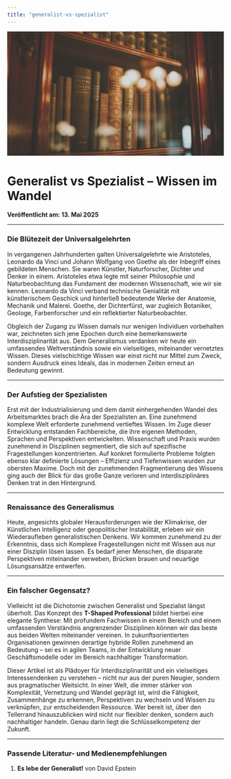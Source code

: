 ```yaml
---
title: "generalist-vs-spezialist"
---
```


![Blogbild](/assets/cover-images/Artikel-22.jpg)

# Generalist vs Spezialist – Wissen im Wandel

**Veröffentlicht am: 13. Mai 2025**

---

### Die Blütezeit der Universalgelehrten

In vergangenen Jahrhunderten galten Universalgelehrte wie Aristoteles, Leonardo da Vinci und Johann Wolfgang von Goethe als der Inbegriff eines gebildeten Menschen. Sie waren Künstler, Naturforscher, Dichter und Denker in einem. Aristoteles etwa legte mit seiner Philosophie und Naturbeobachtung das Fundament der modernen Wissenschaft, wie wir sie kennen. Leonardo da Vinci verband technische Genialität mit künstlerischem Geschick und hinterließ bedeutende Werke der Anatomie, Mechanik und Malerei. Goethe, der Dichterfürst, war zugleich Botaniker, Geologe, Farbenforscher und ein reflektierter Naturbeobachter.  

Obgleich der Zugang zu Wissen damals nur wenigen Individuen vorbehalten war, zeichneten sich jene Epochen durch eine bemerkenswerte Interdisziplinarität aus. Dem Generalismus verdanken wir heute ein umfassendes Weltverständnis sowie ein vielseitiges, miteinander vernetztes Wissen. Dieses vielschichtige Wissen war einst nicht nur Mittel zum Zweck, sondern Ausdruck eines Ideals, das in modernen Zeiten erneut an Bedeutung gewinnt.

---

### Der Aufstieg der Spezialisten

Erst mit der Industrialisierung und dem damit einhergehenden Wandel des Arbeitsmarktes brach die Ära der Spezialisten an. Eine zunehmend komplexe Welt erforderte zunehmend vertieftes Wissen. Im Zuge dieser Entwicklung entstanden Fachbereiche, die ihre eigenen Methoden, Sprachen und Perspektiven entwickelten. Wissenschaft und Praxis wurden zunehmend in Disziplinen segmentiert, die sich auf spezifische Fragestellungen konzentrierten. Auf konkret formulierte Probleme folgten ebenso klar definierte Lösungen – Effizienz und Tiefenwissen wurden zur obersten Maxime. Doch mit der zunehmenden Fragmentierung des Wissens ging auch der Blick für das große Ganze verloren und interdisziplinäres Denken trat in den Hintergrund.

---

### Renaissance des Generalismus

Heute, angesichts globaler Herausforderungen wie der Klimakrise, der Künstlichen Intelligenz oder geopolitischer Instabilität, erleben wir ein Wiederaufleben generalistischen Denkens. Wir kommen zunehmend zu der Erkenntnis, dass sich Komplexe Fragestellungen nicht mit Wissen aus nur einer Disziplin lösen lassen. Es bedarf jener Menschen, die disparate Perspektiven miteinander verweben, Brücken brauen und neuartige Lösungsansätze entwerfen.

---

### Ein falscher Gegensatz?

Vielleicht ist die Dichotomie zwischen Generalist und Spezialist längst überholt. Das Konzept des **T-Shaped Professional** bildet hierbei eine elegante Synthese: Mit profundem Fachwissen in einem Bereich und einem umfassenden Verständnis angrenzender Disziplinen können wir das beste aus beiden Welten miteinander vereinen. In zukunftsorientierten Organisationen gewinnen derartige hybride Rollen zunehmend an Bedeutung – sei es in agilen Teams, in der Entwicklung neuer Geschäftsmodelle oder im Bereich nachhaltiger Transformation.

Dieser Artikel ist als Plädoyer für Interdisziplinarität und ein vielseitiges Interessendenken zu verstehen – nicht nur aus der puren Neugier, sondern aus pragmatischer Weitsicht. In einer Welt, die immer stärker von Komplexität, Vernetzung und Wandel geprägt ist, wird die Fähigkeit, Zusammenhänge zu erkennen, Perspektiven zu wechseln und Wissen zu verknüpfen, zur entscheidenden Ressource. Wer bereit ist, über den Tellerrand hinauszublicken wird nicht nur flexibler denken, sondern auch nachhaltiger handeln. Genau darin liegt die Schlüsselkompetenz der Zukunft.

---

### Passende Literatur- und Medienempfehlungen

1. **Es lebe der Generalist!** von David Epstein</file>